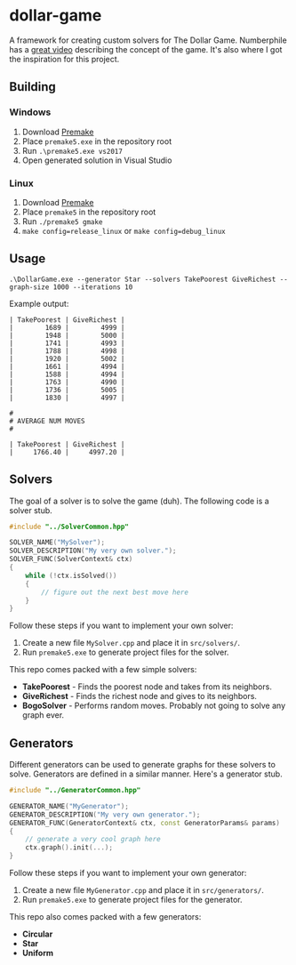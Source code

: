 # dollar-game

A framework for creating custom solvers for The Dollar Game. Numberphile has a [great video](https://youtu.be/U33dsEcKgeQ) describing the concept of the game. It's also where I got the inspiration for this project.

## Building

### Windows

  1. Download [Premake](https://github.com/premake/premake-core)
  2. Place `premake5.exe` in the repository root
  3. Run `.\premake5.exe vs2017`
  4. Open generated solution in Visual Studio

### Linux

  1. Download [Premake](https://github.com/premake/premake-core)
  2. Place `premake5` in the repository root
  3. Run `./premake5 gmake`
  4. `make config=release_linux` or `make config=debug_linux`
  
## Usage

`.\DollarGame.exe --generator Star --solvers TakePoorest GiveRichest --graph-size 1000 --iterations 10 `

Example output:

```
| TakePoorest | GiveRichest |
|        1689 |        4999 |
|        1948 |        5000 |
|        1741 |        4993 |
|        1788 |        4998 |
|        1920 |        5002 |
|        1661 |        4994 |
|        1588 |        4994 |
|        1763 |        4990 |
|        1736 |        5005 |
|        1830 |        4997 |

#
# AVERAGE NUM MOVES
#

| TakePoorest | GiveRichest |
|     1766.40 |     4997.20 |
```

## Solvers

The goal of a solver is to solve the game (duh). The following code is a solver stub.

```c++
#include "../SolverCommon.hpp"

SOLVER_NAME("MySolver");
SOLVER_DESCRIPTION("My very own solver.");
SOLVER_FUNC(SolverContext& ctx)
{
    while (!ctx.isSolved())
    {
        // figure out the next best move here
    }
}
```

Follow these steps if you want to implement your own solver:
  
  1. Create a new file `MySolver.cpp` and place it in `src/solvers/`.
  2. Run `premake5.exe` to generate project files for the solver.
  
This repo comes packed with a few simple solvers:

  * **TakePoorest** - Finds the poorest node and takes from its neighbors.
  * **GiveRichest** - Finds the richest node and gives to its neighbors.
  * **BogoSolver** - Performs random moves. Probably not going to solve any graph ever.
  
## Generators

Different generators can be used to generate graphs for these solvers to solve. Generators are defined in a similar manner. Here's a generator stub.

```c++
#include "../GeneratorCommon.hpp"

GENERATOR_NAME("MyGenerator");
GENERATOR_DESCRIPTION("My very own generator.");
GENERATOR_FUNC(GeneratorContext& ctx, const GeneratorParams& params)
{
    // generate a very cool graph here
    ctx.graph().init(...);
}
```

Follow these steps if you want to implement your own generator:

  1. Create a new file `MyGenerator.cpp` and place it in `src/generators/`.
  2. Run `premake5.exe` to generate project files for the generator.

This repo also comes packed with a few generators:

  * **Circular**
  * **Star**
  * **Uniform**
